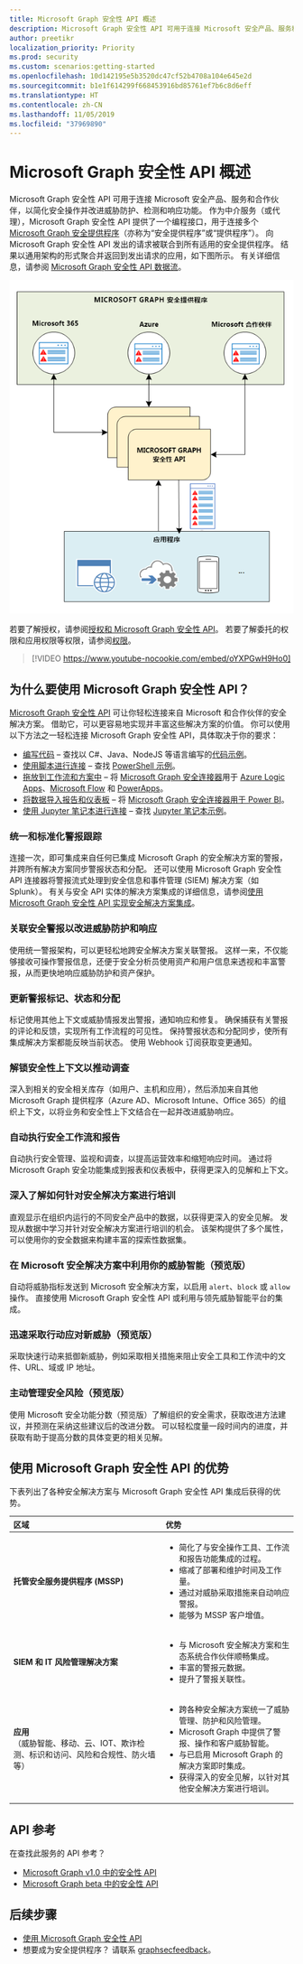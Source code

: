 ```yaml
---
title: Microsoft Graph 安全性 API 概述
description: Microsoft Graph 安全性 API 可用于连接 Microsoft 安全产品、服务和合作伙伴，以简化安全操作并改进威胁防护、检测和响应功能。 作为中介服务（或代理），Microsoft Graph 安全性 API 提供了一个编程接口，用于连接多个 Microsoft Graph 安全提供程序（亦称为“安全提供程序”或“提供程序”）。 向 Microsoft Graph 安全性 API 发出的请求被联合到所有适用的安全提供程序。 结果以通用架构的形式聚合并返回到发出请求的应用，如下图所示。 有关详细信息，请参阅“Microsoft Graph 安全性 API 数据流”。
author: preetikr
localization_priority: Priority
ms.prod: security
ms.custom: scenarios:getting-started
ms.openlocfilehash: 10d142195e5b3520dc47cf52b4708a104e645e2d
ms.sourcegitcommit: b1e1f614299f668453916bd85761ef7b6c8d6eff
ms.translationtype: HT
ms.contentlocale: zh-CN
ms.lasthandoff: 11/05/2019
ms.locfileid: "37969890"
---
```

# <a name="microsoft-graph-security-api-overview"></a>Microsoft Graph 安全性 API 概述

Microsoft Graph 安全性 API 可用于连接 Microsoft 安全产品、服务和合作伙伴，以简化安全操作并改进威胁防护、检测和响应功能。 作为中介服务（或代理），Microsoft Graph 安全性 API 提供了一个编程接口，用于连接多个 [Microsoft Graph 安全提供程序](/graph/api/resources/securityvendorinformation?view=graph-rest-1.0)（亦称为“安全提供程序”或“提供程序”）。 向 Microsoft Graph 安全性 API 发出的请求被联合到所有适用的安全提供程序。 结果以通用架构的形式聚合并返回到发出请求的应用，如下图所示。 有关详细信息，请参阅 [Microsoft Graph 安全性 API 数据流](security-dataflow.md)。

![security_overview_diagram_1.png](./images/security-overview-diagram-1.png)

若要了解授权，请参阅[授权和 Microsoft Graph 安全性 API](security-authorization.md)。 若要了解委托的权限和应用权限等权限，请参阅[权限](permissions-reference.md#security-permissions)。

> [!VIDEO https://www.youtube-nocookie.com/embed/oYXPGwH9Ho0]

## <a name="why-use-the-microsoft-graph-security-api"></a>为什么要使用 Microsoft Graph 安全性 API？

[Microsoft Graph 安全性 API](/graph/api/resources/security-api-overview?view=graph-rest-1.0) 可让你轻松连接来自 Microsoft 和合作伙伴的安全解决方案。 借助它，可以更容易地实现并丰富这些解决方案的价值。 你可以使用以下方法之一轻松连接 Microsoft Graph 安全性 API，具体取决于你的要求：

- [编写代码](https://aka.ms/graphsecuritysdk) – 查找以 C#、Java、NodeJS 等语言编写的[代码示例](https://aka.ms/graphsecurityapicode)。
- [使用脚本进行连接](https://aka.ms/graphsecuritypowershellsampleblog) – 查找 [PowerShell 示例](https://aka.ms/graphsecuritypowershellsample)。
- [拖放到工作流和方案中](https://aka.ms/graphsecurityconnectorsblogpost) – 将 [Microsoft Graph 安全连接器](https://aka.ms/graphsecurityconnectors)用于 [Azure Logic Apps](https://docs.microsoft.com/azure/logic-apps/logic-apps-overview)、[Microsoft Flow](https://flow.microsoft.com/) 和 [PowerApps](https://powerapps.microsoft.com/)。
- [将数据导入报告和仪表板](https://aka.ms/graphsecuritypowerbiconnectorblogpost) – 将 [Microsoft Graph 安全连接器用于 Power BI](https://aka.ms/graphsecuritypowerbiconnectordoc)。
- [使用 Jupyter 笔记本进行连接](https://jupyter.org/) – 查找 [Jupyter 笔记本示例](https://aka.ms/graphsecurityjupyternotebooks)。  

### <a name="unify-and-standardize-alert-tracking"></a>统一和标准化警报跟踪

连接一次，即可集成来自任何已集成 Microsoft Graph 的安全解决方案的警报，并跨所有解决方案同步警报状态和分配。 还可以使用 Microsoft Graph 安全性 API 连接器将警报流式处理到安全信息和事件管理 (SIEM) 解决方案（如 Splunk）。 有关与安全 API 实体的解决方案集成的详细信息，请参阅[使用 Microsoft Graph 安全性 API 实现安全解决方案集成](security-integration.md)。

### <a name="correlate-security-alerts-to-improve-threat-protection-and-response"></a>关联安全警报以改进威胁防护和响应

使用统一警报架构，可以更轻松地跨安全解决方案关联警报。 这样一来，不仅能够接收可操作警报信息，还便于安全分析员使用资产和用户信息来透视和丰富警报，从而更快地响应威胁防护和资产保护。  

### <a name="update-alert-tags-status-and-assignments"></a>更新警报标记、状态和分配

标记使用其他上下文或威胁情报发出警报，通知响应和修复。 确保捕获有关警报的评论和反馈，实现所有工作流程的可见性。 保持警报状态和分配同步，使所有集成解决方案都能反映当前状态。 使用 Webhook 订阅获取变更通知。  

### <a name="unlock-security-context-to-drive-investigation"></a>解锁安全性上下文以推动调查

深入到相关的安全相关库存（如用户、主机和应用），然后添加来自其他 Microsoft Graph 提供程序（Azure AD、Microsoft Intune、Office 365）的组织上下文，以将业务和安全性上下文结合在一起并改进威胁响应。

### <a name="automate-security-workflows-and-reporting"></a>自动执行安全工作流和报告

自动执行安全管理、监视和调查，以提高运营效率和缩短响应时间。 通过将 Microsoft Graph 安全功能集成到报表和仪表板中，获得更深入的见解和上下文。

### <a name="get-deep-insights-to-train-security-solutions"></a>深入了解如何针对安全解决方案进行培训

直观显示在组织内运行的不同安全产品中的数据，以获得更深入的安全见解。 发现从数据中学习并针对安全解决方案进行培训的机会。 该架构提供了多个属性，可以使用你的安全数据来构建丰富的探索性数据集。

### <a name="utilize-your-threat-intelligence-in-microsoft-security-solutions-preview"></a>在 Microsoft 安全解决方案中利用你的威胁智能（预览版）

自动将威胁指标发送到 Microsoft 安全解决方案，以启用 `alert`、`block` 或 `allow` 操作。 直接使用 Microsoft Graph 安全性 API 或利用与领先威胁智能平台的集成。

### <a name="act-quickly-in-response-to-new-threats-preview"></a>迅速采取行动应对新威胁（预览版）

采取快速行动来抵御新威胁，例如采取相关措施来阻止安全工具和工作流中的文件、URL、域或 IP 地址。

### <a name="proactively-manage-security-risks-preview"></a>主动管理安全风险（预览版）

使用 Microsoft 安全功能分数（预览版）了解组织的安全需求，获取改进方法建议，并预测在采纳这些建议后的改进分数。 可以轻松度量一段时间内的进度，并获取有助于提高分数的具体变更的相关见解。

## <a name="benefits-of-using-the-microsoft-graph-security-api"></a>使用 Microsoft Graph 安全性 API 的优势

下表列出了各种安全解决方案与 Microsoft Graph 安全性 API 集成后获得的优势。  

|**区域**     | **优势**|
|:---------------|:---------|
|**托管安全服务提供程序 (MSSP)**|<ul><li>简化了与安全操作工具、工作流和报告功能集成的过程。</li> <li>缩减了部署和维护时间及工作量。</li> <li>通过对威胁采取措施来自动响应警报。</li> <li>能够为 MSSP 客户增值。</li></ul>|
|**SIEM 和 IT 风险管理解决方案**|<ul><li>与 Microsoft 安全解决方案和生态系统合作伙伴顺畅集成。</li> <li>丰富的警报元数据。</li> <li>提升了警报关联性。</li></ul>|
|**应用** <br>（威胁智能、移动、云、IOT、欺诈检测、标识和访问、风险和合规性、防火墙等）|<ul><li>跨各种安全解决方案统一了威胁管理、防护和风险管理。</li> <li>Microsoft Graph 中提供了警报、操作和客户威胁智能。</li> <li>与已启用 Microsoft Graph 的解决方案即时集成。</li> <li>获得深入的安全见解，以针对其他安全解决方案进行培训。</li> </ul>|

## <a name="api-reference"></a>API 参考
在查找此服务的 API 参考？

- [Microsoft Graph v1.0 中的安全性 API](/graph/api/resources/security-api-overview?view=graph-rest-1.0)
- [Microsoft Graph beta 中的安全性 API](/graph/api/resources/security-api-overview?view=graph-rest-beta)

## <a name="next-steps"></a>后续步骤

- [使用 Microsoft Graph 安全性 API](/graph/api/resources/security-api-overview?view=graph-rest-1.0)
- 想要成为安全提供程序？ 请联系 [graphsecfeedback](mailto:graphsecfeedback@microsoft.com)。

